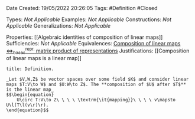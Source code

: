 <br />
<br />

Date Created: 19/05/2022 20:26:05
Tags: #Definition #Closed

Types: _Not Applicable_
Examples: _Not Applicable_
Constructions: _Not Applicable_
Generalizations: _Not Applicable_

Properties: [[Algebraic identities of composition of linear maps]]
Sufficiencies: _Not Applicable_
Equivalences: [Composition of linear maps $\Leftrightarrow^\textrm{repr.}_\textrm{bases}$ matrix product of representations](Composition%20of%20linear%20maps%20repr%20under%20basis%20matrix%20product%20of%20representations.md)
Justifications: [[Composition of linear maps is a linear map]]

``` ad-Definition
title: Definition.

_Let $V,W,Z$ be vector spaces over some field $K$ and consider linear maps $T:V\to W$ and $U:W\to Z$. The **composition of $U$ after $T$** is the linear map_
$$\begin{equation}
    U\circ T:V\to Z\ \ \ \ \textrm{\it{mapping}}\ \ \ \ v\mapsto U\l(T\l(v\r)\r).
\end{equation}$$

```
